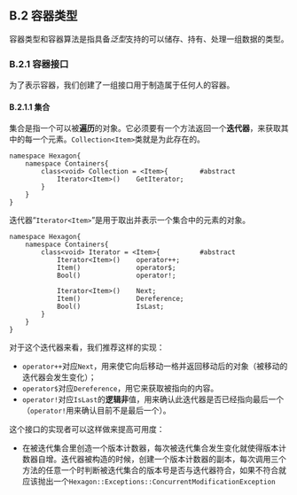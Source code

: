 ##  B.2 容器类型

容器类型和容器算法是指具备*泛型*支持的可以储存、持有、处理一组数据的类型。

### B.2.1 容器接口

为了表示容器，我们创建了一组接口用于制造属于任何人的容器。

#### B.2.1.1 集合

集合是指一个可以被**遍历**的对象。它必须要有一个方法返回一个**迭代器**，来获取其中的每一个元素。`Collection<Item>`类就是为此存在的。

``` 
namespace Hexagon{
	namespace Containers{
		class<void> Collection = <Item>{		#abstract
        	Iterator<Item>()	GetIterator;
		}
	}
}
```

迭代器“`Iterator<Item>`”是用于取出并表示一个集合中的元素的对象。

``` 
namespace Hexagon{
	namespace Containers{
		class<void> Iterator = <Item>{			#abstract
        	Iterator<Item>()	operator++;
            Item()				operator$;
            Bool()				operator!;
            
            Iterator<Item>()	Next;
            Item()				Dereference;
            Bool()				IsLast;
		}
	}
}
```

对于这个迭代器来看，我们推荐这样的实现：

- `operator++`对应`Next`，用来使它向后移动一格并返回移动后的对象（被移动的迭代器会发生变化）；
- `operator$`对应`Dereference`，用它来获取被指向的内容。
- `operator!`对应`IsLast`的**逻辑非**值，用来确认此迭代器是否已经指向最后一个（`operator!`用来确认目前不是最后一个）。

这个接口的实现者可以这样做来提高可用度：

- 在被迭代集合里创造一个版本计数器，每次被迭代集合发生变化就使得版本计数器自增。迭代器被构造的时候，创建一个版本计数器的副本，每次调用三个方法的任意一个时判断被迭代集合的版本号是否与迭代器符合，如果不符合就应该抛出一个`Hexagon::Exceptions::ConcurrentModificationException`